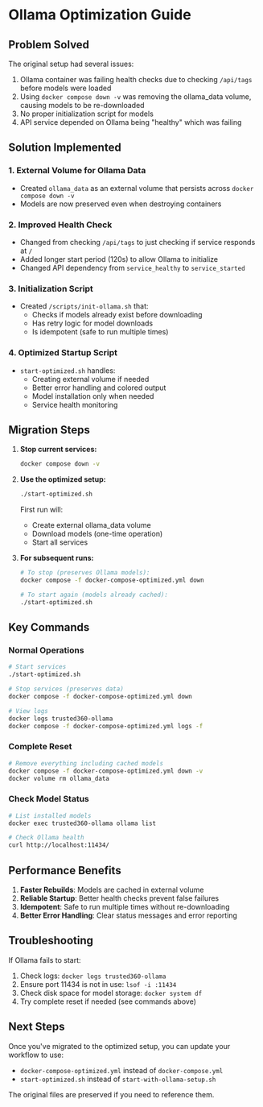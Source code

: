 # Ollama Optimization Guide

## Problem Solved

The original setup had several issues:
1. Ollama container was failing health checks due to checking `/api/tags` before models were loaded
2. Using `docker compose down -v` was removing the ollama_data volume, causing models to be re-downloaded
3. No proper initialization script for models
4. API service depended on Ollama being "healthy" which was failing

## Solution Implemented

### 1. **External Volume for Ollama Data**
- Created `ollama_data` as an external volume that persists across `docker compose down -v`
- Models are now preserved even when destroying containers

### 2. **Improved Health Check**
- Changed from checking `/api/tags` to just checking if service responds at `/`
- Added longer start period (120s) to allow Ollama to initialize
- Changed API dependency from `service_healthy` to `service_started`

### 3. **Initialization Script**
- Created `/scripts/init-ollama.sh` that:
  - Checks if models already exist before downloading
  - Has retry logic for model downloads
  - Is idempotent (safe to run multiple times)

### 4. **Optimized Startup Script**
- `start-optimized.sh` handles:
  - Creating external volume if needed
  - Better error handling and colored output
  - Model installation only when needed
  - Service health monitoring

## Migration Steps

1. **Stop current services:**
   ```bash
   docker compose down -v
   ```

2. **Use the optimized setup:**
   ```bash
   ./start-optimized.sh
   ```

   First run will:
   - Create external ollama_data volume
   - Download models (one-time operation)
   - Start all services

3. **For subsequent runs:**
   ```bash
   # To stop (preserves Ollama models):
   docker compose -f docker-compose-optimized.yml down
   
   # To start again (models already cached):
   ./start-optimized.sh
   ```

## Key Commands

### Normal Operations
```bash
# Start services
./start-optimized.sh

# Stop services (preserves data)
docker compose -f docker-compose-optimized.yml down

# View logs
docker logs trusted360-ollama
docker compose -f docker-compose-optimized.yml logs -f
```

### Complete Reset
```bash
# Remove everything including cached models
docker compose -f docker-compose-optimized.yml down -v
docker volume rm ollama_data
```

### Check Model Status
```bash
# List installed models
docker exec trusted360-ollama ollama list

# Check Ollama health
curl http://localhost:11434/
```

## Performance Benefits

1. **Faster Rebuilds**: Models are cached in external volume
2. **Reliable Startup**: Better health checks prevent false failures
3. **Idempotent**: Safe to run multiple times without re-downloading
4. **Better Error Handling**: Clear status messages and error reporting

## Troubleshooting

If Ollama fails to start:
1. Check logs: `docker logs trusted360-ollama`
2. Ensure port 11434 is not in use: `lsof -i :11434`
3. Check disk space for model storage: `docker system df`
4. Try complete reset if needed (see commands above)

## Next Steps

Once you've migrated to the optimized setup, you can update your workflow to use:
- `docker-compose-optimized.yml` instead of `docker-compose.yml`
- `start-optimized.sh` instead of `start-with-ollama-setup.sh`

The original files are preserved if you need to reference them.
